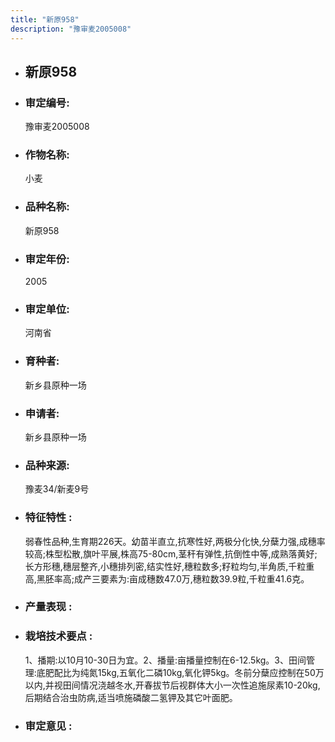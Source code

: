 ```yaml
---
title: "新原958"
description: "豫审麦2005008"
---
```

* ## 新原958
* ###  审定编号:  
   豫审麦2005008

*  ### 作物名称:  
   小麦

*   ###  品种名称: 
    新原958

*   ### 审定年份: 
    2005

*   ### 审定单位:  
    河南省

*   ### 育种者:  
    新乡县原种一场

*   ### 申请者:  
    新乡县原种一场

*   ### 品种来源:  
    豫麦34/新麦9号

*   ### 特征特性 : 
    弱春性品种,生育期226天。幼苗半直立,抗寒性好,两极分化快,分蘖力强,成穗率较高;株型松散,旗叶平展,株高75-80cm,茎秆有弹性,抗倒性中等,成熟落黄好;长方形穗,穗层整齐,小穗排列密,结实性好,穗粒数多;籽粒均匀,半角质,千粒重高,黑胚率高;成产三要素为:亩成穗数47.0万,穗粒数39.9粒,千粒重41.6克。

*   ### 产量表现 : 
    

*   ### 栽培技术要点 : 
    1、播期:以10月10-30日为宜。2、播量:亩播量控制在6-12.5kg。3、田间管理:底肥配比为纯氮15kg,五氧化二磷10kg,氧化钾5kg。冬前分蘖应控制在50万以内,并视田间情况浇越冬水,开春拔节后视群体大小一次性追施尿素10-20kg,后期结合治虫防病,适当喷施磷酸二氢钾及其它叶面肥。

*   ### 审定意见 : 
    
